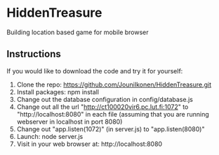 # HiddenTreasure
Building location based game for mobile browser
## Instructions
If you would like to download the code and try it for yourself:
  1. Clone the repo: https://github.com/JouniIkonen/HiddenTreasure.git
  2. Install packages: npm install
  3. Change out the database configuration in config/database.js
  4. Change out all the url "http://ct100020vir6.pc.lut.fi:1072" to "http://localhost:8080" in each file (assuming that you are running webserver in localhost in port 8080)
  5. Change out "app.listen(1072)" (in server.js) to "app.listen(8080)"
  6. Launch: node server.js
  7. Visit in your web browser at: http://localhost:8080
